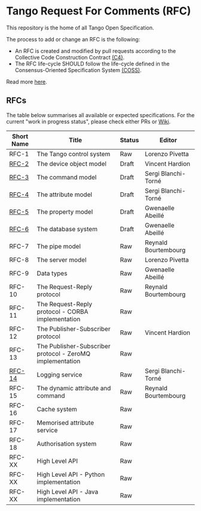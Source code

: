 # Tango Request For Comments (RFC)

This repository is the home of all Tango Open Specification.

The process to add or change an RFC is the following:

- An RFC is created and modified by pull requests according to the Collective Code Construction Contract [(C4)](https://github.com/unprotocols/rfc/blob/master/1/README.md).
- The RFC life-cycle SHOULD follow the life-cycle defined in the Consensus-Oriented Specification System [(COSS)](https://github.com/unprotocols/rfc/blob/master/2/README.md).

Read more [here](https://github.com/tango-controls/rfc/wiki).

## RFCs

The table below summarises all available or expected specifications. For the current "work in progress status", please 
check either PRs or [Wiki](https://github.com/tango-controls/rfc/wiki/Work-in-Progress-RFCs).  

Short Name               | Title                                                         | Status     | Editor
-------------------------|---------------------------------------------------------------|------------|-------
RFC-1                    | The Tango control system                                      | Raw        | Lorenzo Pivetta
[RFC-2](2/Device.md)     | The device object model                                       | Draft      | Vincent Hardion
[RFC-3](3/Command.md)    | The command model                                             | Draft      | Sergi Blanchi-Torné
[RFC-4](4/Attribute.md)  | The attribute model                                           | Draft      | Sergi Blanchi-Torné
[RFC-5](5/Property.md)   | The property model                                            | Draft      | Gwenaelle Abeillé
[RFC-6](6/Database.md)   | The database system                                           | Draft      | Gwenaelle Abeillé
RFC-7                    | The pipe model                                                | Raw        | Reynald Bourtembourg
RFC-8  | The server model                                               | Raw          | Lorenzo Pivetta
RFC-9  | Data types                                                     | Raw          | Gwenaelle Abeillé
RFC-10 | The Request-Reply protocol                                     | Raw          | Reynald Bourtembourg
RFC-11 | The Request-Reply protocol - CORBA implementation              | Raw          | 
RFC-12 | The Publisher-Subscriber protocol                              | Raw          | Vincent Hardion 
RFC-13 | The Publisher-Subscriber protocol - ZeroMQ implementation      | Raw          | 
[RFC-14](14/Logging.md) | Logging service                                                | Raw          | Sergi Blanchi-Torné
RFC-15 | The dynamic attribute and command                              | Raw          | Reynald Bourtembourg
RFC-16 | Cache system                                                   | Raw          | 
RFC-17 | Memorised attribute service                                    | Raw          | 
RFC-18 | Authorisation system                                           | Raw          | 
RFC-XX | High Level API                                                 | Raw          | 
RFC-XX | High Level API - Python implementation                         | Raw          | 
RFC-XX | High Level API - Java   implementation                         | Raw          | 

